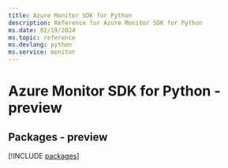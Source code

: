 ```yaml
---
title: Azure Monitor SDK for Python
description: Reference for Azure Monitor SDK for Python
ms.date: 02/19/2024
ms.topic: reference
ms.devlang: python
ms.service: monitor
---
```

# Azure Monitor SDK for Python - preview
## Packages - preview
[!INCLUDE [packages](monitor-index.md)]